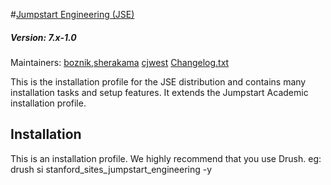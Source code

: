 #[Jumpstart Engineering (JSE)](https://github.com/SU-SWS/stanford_sites_jumpstart_engineering)
##### Version: 7.x-1.0

Maintainers: [boznik](https://github.com/boznik),[sherakama](https://github.com/sherakama)
[cjwest](https://github.com/cjwest)
[Changelog.txt](CHANGELOG.txt)

This is the installation profile for the JSE distribution and contains many
installation tasks and setup features. It extends the Jumpstart Academic
installation profile.

Installation
---

This is an installation profile. We highly recommend that you use Drush.
eg: drush si stanford_sites_jumpstart_engineering -y
